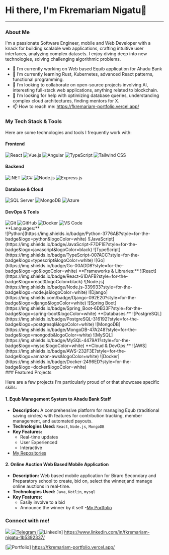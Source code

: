 # Hi there, I'm Fkremariam Nigatu👋

---

### About Me

I'm a passionate Software Engineer, mobile and Web Developer with a knack for building scalable web applications, crafting intuitive user interfaces, analyzing complex datasets. I enjoy diving deep into new technologies, solving challenging algorithmic problems.

- 🔭 I’m currently working on Web based Equib application for Ahadu Bank
- 🌱 I’m currently learning Rust, Kubernetes, advanced React patterns, functional programming.
- 👯 I’m looking to collaborate on open-source projects involving AI, interesting full-stack web applications, anything related to blockchain.
- 🤔 I’m looking for help with optimizing database queries, understanding complex cloud architectures, finding mentors for X.
- 📫 How to reach me: https://fkremariam-portfolio.vercel.app/

### My Tech Stack & Tools

Here are some technologies and tools I frequently work with:
  #### Frontend
  <div>
    <img src="https://img.shields.io/badge/React-20232A?style=for-the-badge&logo=react&logoColor=61DAFB" alt="React" />
    <img src="https://img.shields.io/badge/Vue.js-35495E?style=for-the-badge&logo=vuedotjs&logoColor=4FC08D" alt="Vue.js" />
    <img src="https://img.shields.io/badge/Angular-DD0031?style=for-the-badge&logo=angular&logoColor=white" alt="Angular" />
    <img src="https://img.shields.io/badge/TypeScript-007ACC?style=for-the-badge&logo=typescript&logoColor=white" alt="TypeScript" />
    <img src="https://img.shields.io/badge/Tailwind_CSS-38B2AC?style=for-the-badge&logo=tailwind-css&logoColor=white" alt="Tailwind CSS" />
  </div>
  
  #### Backend
  <div>
    <img src="https://img.shields.io/badge/.NET-512BD4?style=for-the-badge&logo=dotnet&logoColor=white" alt=".NET" />
    <img src="https://img.shields.io/badge/C%23-239120?style=for-the-badge&logo=c-sharp&logoColor=white" alt="C#" />
    <img src="https://img.shields.io/badge/Node.js-339933?style=for-the-badge&logo=nodedotjs&logoColor=white" alt="Node.js" />
    <img src="https://img.shields.io/badge/Express.js-000000?style=for-the-badge&logo=express&logoColor=white" alt="Express.js" />
  </div>

 #### Database & Cloud
  <div>
    <img src="https://img.shields.io/badge/Microsoft%20SQL%20Server-CC2927?style=for-the-badge&logo=microsoft%20sql%20server&logoColor=white" alt="SQL Server" />
    <img src="https://img.shields.io/badge/MongoDB-4EA94B?style=for-the-badge&logo=mongodb&logoColor=white" alt="MongoDB" />
    <img src="https://img.shields.io/badge/Azure-0089D6?style=for-the-badge&logo=microsoft-azure&logoColor=white" alt="Azure" />
  </div>
 
 #### DevOps & Tools
  <div>
    <img src="https://img.shields.io/badge/Git-F05032?style=for-the-badge&logo=git&logoColor=white" alt="Git" />
    <img src="https://img.shields.io/badge/GitHub-100000?style=for-the-badge&logo=github&logoColor=white" alt="GitHub" />
    <img src="https://img.shields.io/badge/Docker-2CA5E0?style=for-the-badge&logo=docker&logoColor=white" alt="Docker" />
    <img src="https://img.shields.io/badge/VS_Code-0078D4?style=for-the-badge&logo=visual%20studio%20code&logoColor=white" alt="VS Code" />
  </div>
**Languages:**
<div>
![Python](https://img.shields.io/badge/Python-3776AB?style=for-the-badge&logo=python&logoColor=white)
![JavaScript](https://img.shields.io/badge/JavaScript-F7DF1E?style=for-the-badge&logo=javascript&logoColor=black)
![TypeScript](https://img.shields.io/badge/TypeScript-007ACC?style=for-the-badge&logo=typescript&logoColor=white)
![Go](https://img.shields.io/badge/Go-00ADD8?style=for-the-badge&logo=go&logoColor=white)
**Frameworks & Libraries:**
![React](https://img.shields.io/badge/React-61DAFB?style=for-the-badge&logo=react&logoColor=black)
![Node.js](https://img.shields.io/badge/Node.js-339933?style=for-the-badge&logo=node.js&logoColor=white)
![Django](https://img.shields.com/badge/Django-092E20?style=for-the-badge&logo=django&logoColor=white)
![Spring Boot](https://img.shields.io/badge/Spring_Boot-6DB33F?style=for-the-badge&logo=spring-boot&logoColor=white)
**Databases:**
![PostgreSQL](https://img.shields.io/badge/PostgreSQL-316192?style=for-the-badge&logo=postgresql&logoColor=white)
![MongoDB](https://img.shields.io/badge/MongoDB-47A248?style=for-the-badge&logo=mongodb&logoColor=white)
![MySQL](https://img.shields.io/badge/MySQL-4479A1?style=for-the-badge&logo=mysql&logoColor=white)
**Cloud & DevOps:**
![AWS](https://img.shields.io/badge/AWS-232F3E?style=for-the-badge&logo=amazon-aws&logoColor=white)
![Docker](https://img.shields.io/badge/Docker-2496ED?style=for-the-badge&logo=docker&logoColor=white)
</div>
### Featured Projects

Here are a few projects I'm particularly proud of or that showcase specific skills:

#### 1. Equb Management System to Ahadu Bank Staff
- **Description:** A comprehensive platform for managing Equb (traditional saving circles) with features for contribution tracking, member management, and automated payouts.
- **Technologies Used:** `React`, `Node.js`, `MongoDB`
- **Key Features:**
    - Real-time updates
    - User Experienced
    - Interactive
- [My Repositories](https://github.com/fkremariamn21)
#### 2. Online Auction Web Based Mobile Application
- **Description:** Web based mobile application for Biraro Secondary and Preparatory school to create, bid on, select the winner,and manage online auctions in real-time.
- **Technologies Used:** `Java`, `Kotlin`, `mysql`
- **Key Features:**
    - Easily involve to a bid
    - Announce the winner by it self
-[My Portfolio](https://fkremariam-portfolio.vercel.app/)
### Connect with me!

   <a href="mailto:fkrman45@gmail.com">
      <img src="https://img.shields.io/badge/Gmail-D14836?style=for-the-badge&logo=gmail&logoColor=white" />
    </a>
    <a href="https://t.me/F_21_Nigatu" target="_blank" rel="noopener noreferrer">
  <img src="https://img.shields.io/badge/Telegram-2CA5E0?style=for-the-badge&logo=telegram&logoColor=white" alt="Telegram"/>
</a>
  </div
 
[![LinkedIn](https://img.shields.io/badge/LinkedIn-0077B5?style=for-the-badge&logo=linkedin&logoColor=white)] https://www.linkedin.com/in/fkremariam-nigatu-1b5392337/

[![Portfolio](https://img.shields.io/badge/Portfolio-FF5722?style=for-the-badge&logo=wordpress&logoColor=white)] https://fkremariam-portfolio.vercel.app/
